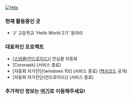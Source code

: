 [![Hits](https://hits.seeyoufarm.com/api/count/incr/badge.svg?url=https%3A%2F%2Fgithub.com%2FSeHuyun-Kim04)](https://hits.seeyoufarm.com)

### 현재 활동중인 곳
- 'J' 고등학교 'Hello World 2기' 동아리

### 대표적인 프로젝트
 - [[스냅콜(안드로이드)](https://play.google.com/store/apps/details?id=com.makerksh.autosafecall)] 안심콜 자동화
 - [Coronask] (서비스 종료)
 - [자동화 자가진단(windows 10)] (서비스 종료) ([핵심코드](https://github.com/SeHuyun-Kim04/Auto-Self-Check) 공개) 
 - [자동화 자가진단(안드로이드)] (서비스 종료)
 
### 추가적인 정보는 [여기](https://sehyun-kim04.github.io/MakerKSH)로 이동해주세요!
